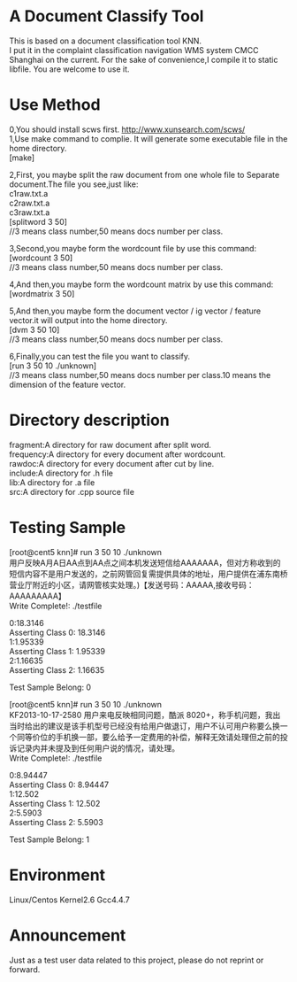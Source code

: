A Document Classify Tool
====================================
This is based on a document classification tool KNN.  
I put it in the complaint classification navigation WMS system CMCC Shanghai on the current.
For the sake of convenience,I compile it to static libfile.
You are welcome to use it.  


Use Method
====================================
0,You should install scws first.  http://www.xunsearch.com/scws/   
1,Use make command to complie. It will generate some executable file in the home directory.  
[make]   

2,First, you maybe split the raw document from one whole file to Separate document.The file you see,just like:  
c1raw.txt.a  
c2raw.txt.a  
c3raw.txt.a  
[splitword 3 50]  
//3 means class number,50 means docs number per class.  

3,Second,you maybe form the wordcount file by use this command:  
[wordcount 3 50]  
//3 means class number,50 means docs number per class.  

4,And then,you maybe form the wordcount matrix by use this command:  
[wordmatrix 3 50]    

5,And then,you maybe form the document vector / ig vector / feature vector.it will output into the home directory.  
[dvm 3 50 10]  
//3 means class number,50 means docs number per class.  

6,Finally,you can test the file you want to classify.  
[run 3 50 10 ./unknown]    
//3 means class number,50 means docs number per class.10 means the dimension of the feature vector.  

Directory description  
====================================  
fragment:A directory for raw document after split word.  
frequency:A directory for every document after wordcount.  
rawdoc:A directory for every document after cut by line.  
include:A directory for .h file  
lib:A directory for .a file  
src:A directory for .cpp source file  

Testing Sample  
====================================  
[root@cent5 knn]# run 3 50 10 ./unknown  
用户反映A月A日AA点到AA点之间本机发送短信给AAAAAAA，但对方称收到的短信内容不是用户发送的，之前网管回复需提供具体的地址，用户提供在浦东南桥营业厅附近的小区，请网管核实处理。)【发送号码：AAAAA,接收号码：AAAAAAAAA】  
Write Complete!: ./testfile  
>>  
0:18.3146  
Asserting Class  0:   18.3146  
1:1.95339  
Asserting Class  1:   1.95339  
2:1.16635  
Asserting Class  2:   1.16635  
>>  
Test Sample Belong:         0  

[root@cent5 knn]# run 3 50 10 ./unknown  
KF2013-10-17-2580 用户来电反映相同问题，酷派 8020+，称手机问题，我出当时给出的建议是该手机型号已经没有给用户做退订，用户不认可用户称要么换一个同等价位的手机换一部，要么给予一定费用的补偿，解释无效请处理但之前的投诉记录内并未提及到任何用户说的情况，请处理。    
Write Complete!: ./testfile  
>>  
0:8.94447  
Asserting Class  0:   8.94447  
1:12.502  
Asserting Class  1:    12.502  
2:5.5903  
Asserting Class  2:    5.5903  
>>  
Test Sample Belong:         1  

Environment    
====================================    
Linux/Centos Kernel2.6 Gcc4.4.7

Announcement  
====================================  
Just as a test user data related to this project, please do not reprint or forward.  
